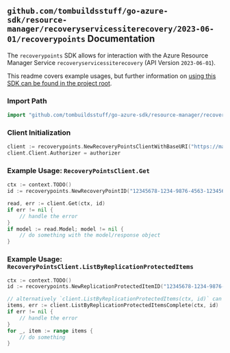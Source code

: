 
## `github.com/tombuildsstuff/go-azure-sdk/resource-manager/recoveryservicessiterecovery/2023-06-01/recoverypoints` Documentation

The `recoverypoints` SDK allows for interaction with the Azure Resource Manager Service `recoveryservicessiterecovery` (API Version `2023-06-01`).

This readme covers example usages, but further information on [using this SDK can be found in the project root](https://github.com/tombuildsstuff/go-azure-sdk/tree/main/docs).

### Import Path

```go
import "github.com/tombuildsstuff/go-azure-sdk/resource-manager/recoveryservicessiterecovery/2023-06-01/recoverypoints"
```


### Client Initialization

```go
client := recoverypoints.NewRecoveryPointsClientWithBaseURI("https://management.azure.com")
client.Client.Authorizer = authorizer
```


### Example Usage: `RecoveryPointsClient.Get`

```go
ctx := context.TODO()
id := recoverypoints.NewRecoveryPointID("12345678-1234-9876-4563-123456789012", "example-resource-group", "vaultValue", "replicationFabricValue", "replicationProtectionContainerValue", "replicationProtectedItemValue", "recoveryPointValue")

read, err := client.Get(ctx, id)
if err != nil {
	// handle the error
}
if model := read.Model; model != nil {
	// do something with the model/response object
}
```


### Example Usage: `RecoveryPointsClient.ListByReplicationProtectedItems`

```go
ctx := context.TODO()
id := recoverypoints.NewReplicationProtectedItemID("12345678-1234-9876-4563-123456789012", "example-resource-group", "vaultValue", "replicationFabricValue", "replicationProtectionContainerValue", "replicationProtectedItemValue")

// alternatively `client.ListByReplicationProtectedItems(ctx, id)` can be used to do batched pagination
items, err := client.ListByReplicationProtectedItemsComplete(ctx, id)
if err != nil {
	// handle the error
}
for _, item := range items {
	// do something
}
```
